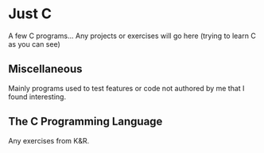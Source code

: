 # Just C

A few C programs...
Any projects or exercises will go here (trying to learn C as you can see)

## Miscellaneous

Mainly programs used to test features or code not authored by me that I found interesting.

## The C Programming Language

Any exercises from K&R.
